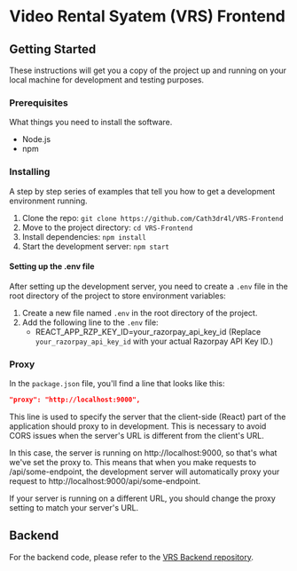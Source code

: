 # Video Rental Syatem (VRS) Frontend

## Getting Started

These instructions will get you a copy of the project up and running on your local machine for development and testing purposes.

### Prerequisites

What things you need to install the software.

- Node.js
- npm

### Installing

A step by step series of examples that tell you how to get a development environment running.

1. Clone the repo: `git clone https://github.com/Cath3dr4l/VRS-Frontend`
2. Move to the project directory: `cd VRS-Frontend`
3. Install dependencies: `npm install`
4. Start the development server: `npm start`

#### Setting up the .env file

After setting up the development server, you need to create a `.env` file in the root directory of the project to store environment variables:

1. Create a new file named `.env` in the root directory of the project.
2. Add the following line to the `.env` file:
   - REACT_APP_RZP_KEY_ID=your_razorpay_api_key_id (Replace `your_razorpay_api_key_id` with your actual Razorpay API Key ID.)

### Proxy

In the `package.json` file, you'll find a line that looks like this:

```json
"proxy": "http://localhost:9000",
```

This line is used to specify the server that the client-side (React) part of the application should proxy to in development. This is necessary to avoid CORS issues when the server's URL is different from the client's URL.

In this case, the server is running on http://localhost:9000, so that's what we've set the proxy to. This means that when you make requests to /api/some-endpoint, the development server will automatically proxy your request to http://localhost:9000/api/some-endpoint.

If your server is running on a different URL, you should change the proxy setting to match your server's URL.

## Backend

For the backend code, please refer to the [VRS Backend repository](https://github.com/harshit-jain52/VRS-Backend).
